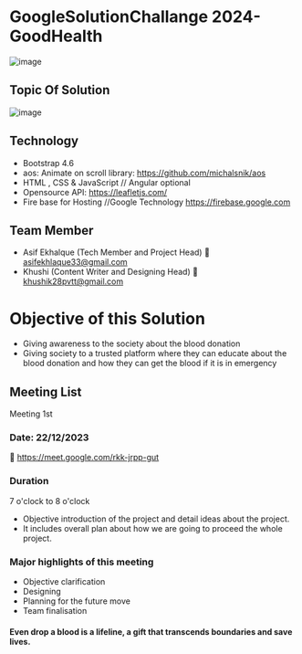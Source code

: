 # GoogleSolutionChallange 2024-GoodHealth
![image](https://github.com/Asifekhlaque/GoogleSolutionChallange-GoodHealth/assets/132199879/d8dd99b7-ea82-4134-bc5b-58a36125067a)
## Topic Of Solution
![image](https://github.com/Asifekhlaque/GoogleSolutionChallange-GoodHealth/assets/132199879/eda3be4e-c5d4-432f-a4e5-c83d7d1ec458)
## Technology
- Bootstrap 4.6
- aos: Animate on scroll library: https://github.com/michalsnik/aos
- HTML , CSS & JavaScript // Angular optional
- Opensource API: https://leafletjs.com/
- Fire base for Hosting //Google Technology
https://firebase.google.com
## Team Member
- Asif Ekhalque (Tech Member and Project Head)
📧asifekhlaque33@gmail.com
- Khushi (Content Writer and Designing Head)
📧khushik28pvtt@gmail.com
# Objective of this Solution
- Giving awareness to the society about the blood donation
- Giving society to a trusted platform where they can educate about the blood donation and how they can get the blood if it is in emergency
## Meeting List
Meeting 1st
### Date: 22/12/2023
 🔗 https://meet.google.com/rkk-jrpp-gut
### Duration
7 o'clock to 8 o'clock
- Objective introduction of the project and detail ideas about the project.
- It includes overall plan about how we are going to proceed the whole project. 
### Major highlights of this meeting
- Objective clarification
- Designing
- Planning for the future move
- Team finalisation
#### Even drop a blood is a lifeline, a gift that transcends boundaries and save lives.
